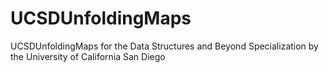 # UCSDUnfoldingMaps
UCSDUnfoldingMaps for the Data Structures and Beyond Specialization by the University of California San Diego
